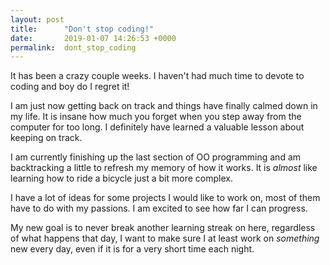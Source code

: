 ```yaml
---
layout: post
title:      "Don't stop coding!"
date:       2019-01-07 14:26:53 +0000
permalink:  dont_stop_coding
---
```



It has been a crazy couple weeks.  I haven't had much time to devote to coding and boy do I regret it!

I am just now getting back on track and things have finally calmed down in my life.  It is insane how much you forget when you step away from the computer for too long.  I definitely have learned a valuable lesson about keeping on track.  

I am currently finishing up the last section of OO programming and am backtracking a little to refresh my memory of how it works.  It is *almost* like learning how to ride a bicycle just a bit more complex.  

I have a lot of ideas for some projects I would like to work on, most of them have to do with my passions.  I am excited to see how far I can progress.

My new goal is to never break another learning streak on here, regardless of what happens that day, I want to make sure I at least work on *something* new every day, even if it is for a very short time each night.


